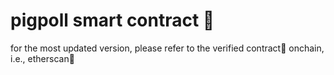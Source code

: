 # pigpoll smart contract 📜

for the most updated version, please refer to the verified contract📜 onchain, i.e., etherscan🔎
